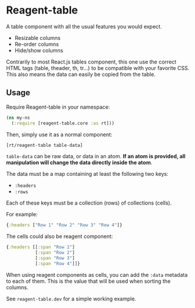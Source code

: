 Reagent-table
=========

A table component with all the usual features you would expect.

- Resizable columns
- Re-order columns
- Hide/show columns

Contrarily to most React.js tables component, this one use the correct
HTML tags (table, theader, th, tr...) to be compatible with your
favorite CSS. This also means the data can easily be copied from the
table.



## Usage

Require Reagent-table in your namespace:
```clj
(ns my-ns
  (:require [reagent-table.core :as rt]))
```

Then, simply use it as a normal component:
```clj
[rt/reagent-table table-data]
```

`table-data` can be raw data, or data in an atom. **If an atom is
provided, all manipulation will change the data directly inside the atom**.

The data must be a map containing at least the following two keys:
- `:headers`
- `:rows`

Each of these keys must be a collection (rows) of collections (cells).

For example:
```clj
{:headers ["Row 1" "Row 2" "Row 3" "Row 4"]}
```

The cells could also be reagent component:
```clj
{:headers [[:span "Row 1"]
	       [:span "Row 2"]
		   [:span "Row 3"]
		   [:span "Row 4"]]}
```

When using reagent components as cells, you can add the `:data`
metadata to each of them. This is the value that will be used when
sorting the columns.


See `reagent-table.dev` for a simple working example.



